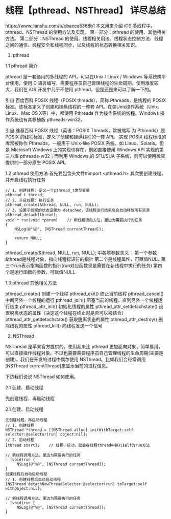 # 线程【pthread、NSThread】 详尽总结

https://www.jianshu.com/p/cbaeea5368b1
本文用来介绍 iOS 多线程中，pthread、NSThread 的使用方法及实现。
第一部分：pthread 的使用、其他相关方法。
第二部分：NSThread 的使用、线程相关用法、线程状态控制方法、线程之间的通信、线程安全和线程同步，以及线程的状态转换相关知识。

1. pthread

1.1 pthread 简介

pthread 是一套通用的多线程的 API，可以在Unix / Linux / Windows 等系统跨平台使用，使用 C 语言编写，需要程序员自己管理线程的生命周期，使用难度较大，我们在 iOS 开发中几乎不使用 pthread，但是还是来可以了解一下的。

引自 百度百科
POSIX 线程（POSIX threads），简称 Pthreads，是线程的 POSIX 标准。该标准定义了创建和操纵线程的一整套 API。在类Unix操作系统（Unix、Linux、Mac OS X等）中，都使用 Pthreads 作为操作系统的线程。Windows 操作系统也有其移植版 pthreads-win32。

引自 维基百科
POSIX 线程（英语：POSIX Threads，常被缩写 为 Pthreads）是 POSIX 的线程标准，定义了创建和操纵线程的一套 API。
实现 POSIX 线程标准的库常被称作 Pthreads，一般用于 Unix-like POSIX 系统，如 Linux、Solaris。但是 Microsoft Windows 上的实现也存在，例如直接使用 Windows API 实现的第三方库 pthreads-w32；而利用 Windows 的 SFU/SUA 子系统，则可以使用微软提供的一部分原生 POSIX API。

1.2 pthread 使用方法
首先要包含头文件#import <pthread.h>
其次要创建线程，并开启线程执行任务

```
// 1. 创建线程: 定义一个pthread_t类型变量
pthread_t thread;
// 2. 开启线程: 执行任务
pthread_create(&thread, NULL, run, NULL);
// 3. 设置子线程的状态设置为 detached，该线程运行结束后会自动释放所有资源
pthread_detach(thread);
void * run(void *param)    // 新线程调用方法，里边为需要执行的任务
{
    NSLog(@"%@", [NSThread currentThread]);

    return NULL;
}

```
pthread_create(&thread, NULL, run, NULL); 中各项参数含义：
第一个参数&thread是线程对象，指向线程标识符的指针
第二个是线程属性，可赋值NULL
第三个run表示指向函数的指针(run对应函数里是需要在新线程中执行的任务)
第四个是运行函数的参数，可赋值NULL


1.3 pthread 其他相关方法

pthread_create() 创建一个线程
pthread_exit() 终止当前线程
pthread_cancel() 中断另外一个线程的运行
pthread_join() 阻塞当前的线程，直到另外一个线程运行结束
pthread_attr_init() 初始化线程的属性
pthread_attr_setdetachstate() 设置脱离状态的属性（决定这个线程在终止时是否可以被结合）
pthread_attr_getdetachstate() 获取脱离状态的属性
pthread_attr_destroy() 删除线程的属性
pthread_kill() 向线程发送一个信号

2. NSThread

NSThread 是苹果官方提供的，使用起来比 pthread 更加面向对象，简单易用，可以直接操作线程对象。不过也需要需要程序员自己管理线程的生命周期(主要是创建)，我们在开发的过程中偶尔使用 NSThread。比如我们会经常调用[NSThread currentThread]来显示当前的进程信息。

下边我们说说 NSThread 如何使用。

2.1 创建、启动线程

先创建线程，再启动线程

2.1 创建、启动线程

```
先创建线程，再启动线程
// 1. 创建线程
NSThread *thread = [[NSThread alloc] initWithTarget:self selector:@selector(run) object:nil];
// 2. 启动线程
[thread start];    // 线程一启动，就会在线程thread中执行self的run方法

// 新线程调用方法，里边为需要执行的任务
- (void)run {
     NSLog(@"%@", [NSThread currentThread]);
}
创建线程后自动启动线程
// 1. 创建线程后自动启动线程
[NSThread detachNewThreadSelector:@selector(run) toTarget:self withObject:nil];

// 新线程调用方法，里边为需要执行的任务
- (void)run {
     NSLog(@"%@", [NSThread currentThread]);
}
```

